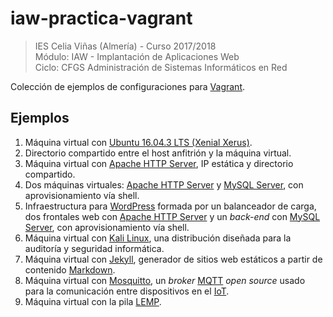# iaw-practica-vagrant

>IES Celia Viñas (Almería) - Curso 2017/2018  
>Módulo: IAW - Implantación de Aplicaciones Web  
>Ciclo: CFGS Administración de Sistemas Informáticos en Red  

Colección de ejemplos de configuraciones para [Vagrant][1].

## Ejemplos

1. Máquina virtual con [Ubuntu 16.04.3 LTS (Xenial Xerus)][2].
2. Directorio compartido entre el host anfitrión y la máquina virtual.
3. Máquina virtual con [Apache HTTP Server][3], IP estática y directorio compartido.
4. Dos máquinas virtuales: [Apache HTTP Server][3] y [MySQL Server][4], con aprovisionamiento vía shell.
5. Infraestructura para [WordPress][5] formada por un balanceador de carga, dos frontales web con [Apache HTTP Server][3] y un *back-end* con [MySQL Server][4], con aprovisionamiento vía shell.
6. Máquina virtual con [Kali Linux][6], una distribución diseñada para la auditoría y seguridad informática.
7. Máquina virtual con [Jekyll][7], generador de sitios web estáticos a partir de contenido [Markdown][8].
8. Máquina virtual con [Mosquitto][9], un  *broker* [MQTT][10] *open source* usado para la comunicación entre dispositivos en el [IoT][11].
9. Máquina virtual con la pila [LEMP][12].


[1]: https://www.vagrantup.com
[2]: https://app.vagrantup.com/ubuntu/boxes/xenial64
[3]: https://httpd.apache.org
[4]: https://dev.mysql.com/downloads/mysql/
[5]: https://wordpress.org
[6]: https://www.kali.org
[7]: https://jekyllrb.com
[8]: https://daringfireball.net/projects/markdown/
[9]: https://mosquitto.org
[10]: http://mqtt.org
[11]: https://es.wikipedia.org/wiki/Internet_de_las_cosas
[12]: https://lemp.io